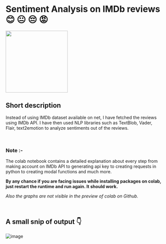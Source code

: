 # Sentiment Analysis on IMDb reviews 😊 😐 😔 😡

<img src='/image.png' width='200px'>


<br>

## Short description
Instead of using IMDb dataset available on net, I have fetched the reviews using IMDb API. I have then used NLP libraries such as TextBlob, Vader, Flair, text2emotion to analyze sentiments out of the reviews.

<br>

### Note :-
The colab notebook contains a detailed explanation about every step from making account on IMDb API to generating api key to creating requests in python to creating modal functions and much more. 

**By any chance if you are facing issues while installing packages on colab, just restart the runtime and run again. It should work.**

*Also the graphs are not visible in the preview of colab on Github.*

<br>

## A small snip of output 👇
![image](https://user-images.githubusercontent.com/54144759/169329120-c4a5afcd-6ce4-433f-b0c2-b4b05e88483d.png)
